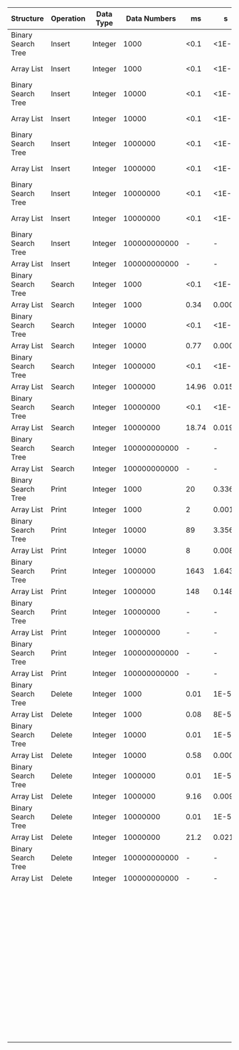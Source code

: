 | Structure          | Operation | Data Type | Data Numbers | ms    | s      | m        |
|--------------------|-----------|-----------|--------------|-------|--------|----------|
| Binary Search Tree | Insert    | Integer   | 1000         | <0.1  | <1E-5  | <1.67E-7 |
| Array List         | Insert    | Integer   | 1000         | <0.1  | <1E-5  | <1.67E-7 |
| Binary Search Tree | Insert    | Integer   | 10000        | <0.1  | <1E-5  | <1.67E-7 |
| Array List         | Insert    | Integer   | 10000        | <0.1  | <1E-5  | <1.67E-7 |
| Binary Search Tree | Insert    | Integer   | 1000000      | <0.1  | <1E-5  | <1.67E-7 |
| Array List         | Insert    | Integer   | 1000000      | <0.1  | <1E-5  | <1.67E-7 |
| Binary Search Tree | Insert    | Integer   | 10000000     | <0.1  | <1E-5  | <1.67E-7 |
| Array List         | Insert    | Integer   | 10000000     | <0.1  | <1E-5  | <1.67E-7 |
| Binary Search Tree | Insert    | Integer   | 100000000000 | -     | -      | -        |
| Array List         | Insert    | Integer   | 100000000000 | -     | -      | -        |
| Binary Search Tree | Search    | Integer   | 1000         | <0.1  | <1E-5  | <1.67E-7 |
| Array List         | Search    | Integer   | 1000         | 0.34  | 0.0003 | 5E-6     |
| Binary Search Tree | Search    | Integer   | 10000        | <0.1  | <1E-5  | <1.67E-7 |
| Array List         | Search    | Integer   | 10000        | 0.77  | 0.0008 | 1.3E-5   |
| Binary Search Tree | Search    | Integer   | 1000000      | <0.1  | <1E-5  | <1.67E-7 |
| Array List         | Search    | Integer   | 1000000      | 14.96 | 0.015  | 0.0003   |
| Binary Search Tree | Search    | Integer   | 10000000     | <0.1  | <1E-5  | <1.67E-7 |
| Array List         | Search    | Integer   | 10000000     | 18.74 | 0.019  | 0.0003   |
| Binary Search Tree | Search    | Integer   | 100000000000 | -     | -      | -        |
| Array List         | Search    | Integer   | 100000000000 | -     | -      | -        |
| Binary Search Tree | Print     | Integer   | 1000         | 20    | 0.336  | 0.0056   |
| Array List         | Print     | Integer   | 1000         | 2     | 0.001  | 1E-5     |
| Binary Search Tree | Print     | Integer   | 10000        | 89    | 3.356  | 0.559    |
| Array List         | Print     | Integer   | 10000        | 8     | 0.008  | 0.0001   |
| Binary Search Tree | Print     | Integer   | 1000000      | 1643  | 1.643  | 0.2738   |
| Array List         | Print     | Integer   | 1000000      | 148   | 0.148  | 0.0025   |
| Binary Search Tree | Print     | Integer   | 10000000     | -     | -      | -        |
| Array List         | Print     | Integer   | 10000000     | -     | -      | -        |
| Binary Search Tree | Print     | Integer   | 100000000000 | -     | -      | -        |
| Array List         | Print     | Integer   | 100000000000 | -     | -      | -        |
| Binary Search Tree | Delete    | Integer   | 1000         | 0.01  | 1E-5   | 1.67E-7  |
| Array List         | Delete    | Integer   | 1000         | 0.08  | 8E-5   | 1.33E-6  |
| Binary Search Tree | Delete    | Integer   | 10000        | 0.01  | 1E-5   | 1.67E-7  |
| Array List         | Delete    | Integer   | 10000        | 0.58  | 0.0006 | 9.67E-6  |
| Binary Search Tree | Delete    | Integer   | 1000000      | 0.01  | 1E-5   | 1.67E-7  |
| Array List         | Delete    | Integer   | 1000000      | 9.16  | 0.009  | 1.5E-4   |
| Binary Search Tree | Delete    | Integer   | 10000000     | 0.01  | 1E-5   | 1.67E-7  |
| Array List         | Delete    | Integer   | 10000000     | 21.2  | 0.021  | 3.5E-4   |
| Binary Search Tree | Delete    | Integer   | 100000000000 | -     | -      | -        |
| Array List         | Delete    | Integer   | 100000000000 | -     | -      | -        |
|                    |           |           |              |       |        |          |
|                    |           |           |              |       |        |          |
|                    |           |           |              |       |        |          |
|                    |           |           |              |       |        |          |
|                    |           |           |              |       |        |          |
|                    |           |           |              |       |        |          |
|                    |           |           |              |       |        |          |
|                    |           |           |              |       |        |          |
|                    |           |           |              |       |        |          |
|                    |           |           |              |       |        |          |
|                    |           |           |              |       |        |          |
|                    |           |           |              |       |        |          |
|                    |           |           |              |       |        |          |
|                    |           |           |              |       |        |          |
|                    |           |           |              |       |        |          |
|                    |           |           |              |       |        |          |
|                    |           |           |              |       |        |          |
|                    |           |           |              |       |        |          |
|                    |           |           |              |       |        |          |
|                    |           |           |              |       |        |          |
|                    |           |           |              |       |        |          |
|                    |           |           |              |       |        |          |
|                    |           |           |              |       |        |          |
|                    |           |           |              |       |        |          |
|                    |           |           |              |       |        |          |
|                    |           |           |              |       |        |          |
|                    |           |           |              |       |        |          |
|                    |           |           |              |       |        |          |
|                    |           |           |              |       |        |          |
|                    |           |           |              |       |        |          |
|                    |           |           |              |       |        |          |
|                    |           |           |              |       |        |          |
|                    |           |           |              |       |        |          |
|                    |           |           |              |       |        |          |
|                    |           |           |              |       |        |          |
|                    |           |           |              |       |        |          |
|                    |           |           |              |       |        |          |
|                    |           |           |              |       |        |          |
|                    |           |           |              |       |        |          |
|                    |           |           |              |       |        |          |
|                    |           |           |              |       |        |          |
|                    |           |           |              |       |        |          |
|                    |           |           |              |       |        |          |
|                    |           |           |              |       |        |          |
|                    |           |           |              |       |        |          |
|                    |           |           |              |       |        |          |
|                    |           |           |              |       |        |          |
|                    |           |           |              |       |        |          |
|                    |           |           |              |       |        |          |
|                    |           |           |              |       |        |          |
|                    |           |           |              |       |        |          |
|                    |           |           |              |       |        |          |
|                    |           |           |              |       |        |          |
|                    |           |           |              |       |        |          |
|                    |           |           |              |       |        |          |
|                    |           |           |              |       |        |          |
|                    |           |           |              |       |        |          |
|                    |           |           |              |       |        |          |
|                    |           |           |              |       |        |          |